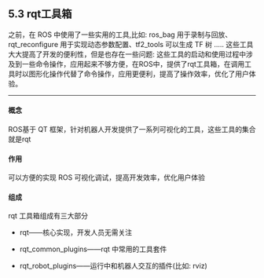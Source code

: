 ## 5.3 rqt工具箱

之前，在 ROS 中使用了一些实用的工具,比如: ros\_bag 用于录制与回放、rqt\_reconfigure 用于实现动态参数配置、tf2\_tools 可以生成 TF 树 ..... 这些工具大大提高了开发的便利性，但是也存在一些问题: 这些工具的启动和使用过程中涉及到一些命令操作，应用起来不够方便，在ROS中，提供了rqt工具箱，在调用工具时以图形化操作代替了命令操作，应用更便利，提高了操作效率，优化了用户体验。

---

#### **概念**

ROS基于 QT 框架，针对机器人开发提供了一系列可视化的工具，这些工具的集合就是rqt

#### **作用**

可以方便的实现 ROS 可视化调试，提高开发效率，优化用户体验

#### **组成**

rqt 工具箱组成有三大部分

* rqt——核心实现，开发人员无需关注

* rqt\_common\_plugins——rqt 中常用的工具套件

* rqt\_robot\_plugins——运行中和机器人交互的插件\(比如: rviz\)



